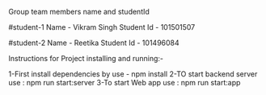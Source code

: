 Group team members name and studentId

#student-1
Name - Vikram Singh
Student Id - 101501507

#student-2
Name - Reetika
Student Id - 101496084

Instructions for Project installing and running:-

1-First install dependencies by use - npm install
2-TO start backend server use : npm run start:server 
3-To start Web app use : npm run start:app
